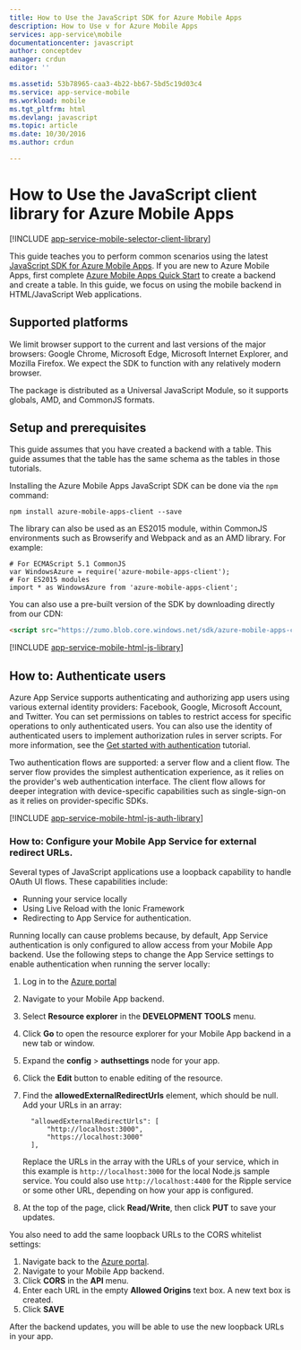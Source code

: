 ```yaml
---
title: How to Use the JavaScript SDK for Azure Mobile Apps
description: How to Use v for Azure Mobile Apps
services: app-service\mobile
documentationcenter: javascript
author: conceptdev
manager: crdun
editor: ''

ms.assetid: 53b78965-caa3-4b22-bb67-5bd5c19d03c4
ms.service: app-service-mobile
ms.workload: mobile
ms.tgt_pltfrm: html
ms.devlang: javascript
ms.topic: article
ms.date: 10/30/2016
ms.author: crdun

---
```

# How to Use the JavaScript client library for Azure Mobile Apps
[!INCLUDE [app-service-mobile-selector-client-library](../../includes/app-service-mobile-selector-client-library.md)]

This guide teaches you to perform common scenarios using the latest [JavaScript SDK for Azure Mobile Apps]. If you are
new to Azure Mobile Apps, first complete [Azure Mobile Apps Quick Start] to create a backend and create a table. In this
guide, we focus on using the mobile backend in HTML/JavaScript Web applications.

## Supported platforms
We limit browser support to the current and last versions of the major browsers:  Google Chrome, Microsoft Edge,
Microsoft Internet Explorer, and Mozilla Firefox.  We expect the SDK to function with any relatively modern
browser.

The package is distributed as a Universal JavaScript Module, so it supports globals, AMD, and CommonJS formats.

## <a name="Setup"></a>Setup and prerequisites
This guide assumes that you have created a backend with a table. This guide assumes that the table has the same
schema as the tables in those tutorials.

Installing the Azure Mobile Apps JavaScript SDK can be done via the `npm` command:

```
npm install azure-mobile-apps-client --save
```

The library can also be used as an ES2015 module, within CommonJS environments such as Browserify and
Webpack and as an AMD library.  For example:

```
# For ECMAScript 5.1 CommonJS
var WindowsAzure = require('azure-mobile-apps-client');
# For ES2015 modules
import * as WindowsAzure from 'azure-mobile-apps-client';
```

You can also use a pre-built version of the SDK by downloading directly from our CDN:

```html
<script src="https://zumo.blob.core.windows.net/sdk/azure-mobile-apps-client.min.js"></script>
```

[!INCLUDE [app-service-mobile-html-js-library](../../includes/app-service-mobile-html-js-library.md)]

## <a name="auth"></a>How to: Authenticate users
Azure App Service supports authenticating and authorizing app users using various external identity
providers: Facebook, Google, Microsoft Account, and Twitter. You can set permissions on tables to restrict
access for specific operations to only authenticated users. You can also use the identity of authenticated
users to implement authorization rules in server scripts. For more information, see the [Get started with authentication] tutorial.

Two authentication flows are supported: a server flow and a client flow.  The server flow provides the simplest
authentication experience, as it relies on the provider's web authentication interface. The client flow allows for
deeper integration with device-specific capabilities such as single-sign-on as it relies on provider-specific SDKs.

[!INCLUDE [app-service-mobile-html-js-auth-library](../../includes/app-service-mobile-html-js-auth-library.md)]

### <a name="configure-external-redirect-urls"></a>How to: Configure your Mobile App Service for external redirect URLs.
Several types of JavaScript applications use a loopback capability to handle OAuth UI flows.  These capabilities include:

* Running your service locally
* Using Live Reload with the Ionic Framework
* Redirecting to App Service for authentication.

Running locally can cause problems because, by default, App Service authentication is only configured to allow access from
your Mobile App backend. Use the following steps to change the App Service settings to enable authentication when running
the server locally:

1. Log in to the [Azure portal]
2. Navigate to your Mobile App backend.
3. Select **Resource explorer** in the **DEVELOPMENT TOOLS** menu.
4. Click **Go** to open the resource explorer for your Mobile App backend in a new tab or window.
5. Expand the **config** > **authsettings** node for your app.
6. Click the **Edit** button to enable editing of the resource.
7. Find the **allowedExternalRedirectUrls** element, which should be null. Add your URLs in an array:

         "allowedExternalRedirectUrls": [
             "http://localhost:3000",
             "https://localhost:3000"
         ],

    Replace the URLs in the array with the URLs of your service, which in this example is `http://localhost:3000` for the local Node.js sample service. You could also use `http://localhost:4400` for the Ripple service or some other URL, depending on how your app is configured.
8. At the top of the page, click **Read/Write**, then click **PUT** to save your updates.

You also need to add the same loopback URLs to the CORS whitelist settings:

1. Navigate back to the [Azure portal].
2. Navigate to your Mobile App backend.
3. Click **CORS** in the **API** menu.
4. Enter each URL in the empty **Allowed Origins** text box.  A new text box is created.
5. Click **SAVE**

After the backend updates, you will be able to use the new loopback URLs in your app.

<!-- URLs. -->
[Azure Mobile Apps Quick Start]: app-service-mobile-cordova-get-started.md
[Get started with authentication]: app-service-mobile-cordova-get-started-users.md
[Add authentication to your app]: app-service-mobile-cordova-get-started-users.md

[Azure portal]: https://portal.azure.com/
[JavaScript SDK for Azure Mobile Apps]: https://www.npmjs.com/package/azure-mobile-apps-client
[Query object documentation]: https://msdn.microsoft.com/en-us/library/azure/jj613353.aspx
